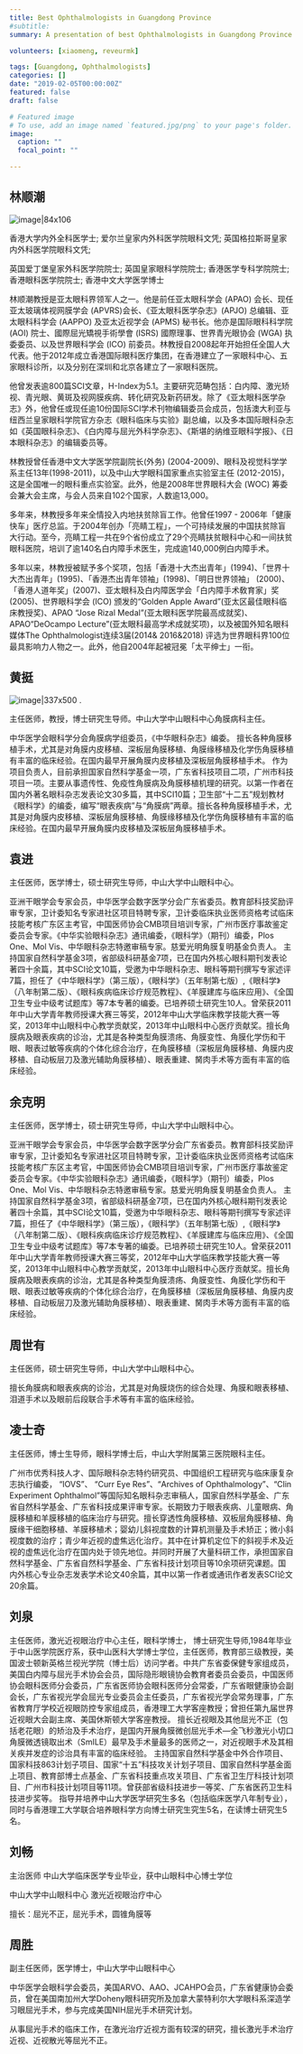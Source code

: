 ```yaml
---
title: Best Ophthalmologists in Guangdong Province
#subtitle: 
summary: A presentation of best Ophthalmologists in Guangdong Province

volunteers: [xiaomeng, reveurmk]

tags: [Guangdong, Ophthalmologists]
categories: []
date: "2019-02-05T00:00:00Z"
featured: false
draft: false

# Featured image
# To use, add an image named `featured.jpg/png` to your page's folder. 
image:
  caption: ""
  focal_point: ""

---
```



## 林顺潮

![image|84x106](/img/wiki/linshunchao.png) 

香港大学内外全科医学士; 爱尔兰皇家内外科医学院眼科文凭; 英国格拉斯哥皇家内外科医学院眼科文凭;

英国爱丁堡皇家外科医学院院士; 英国皇家眼科学院院士; 香港医学专科学院院士; 香港眼科医学院院士; 香港中文大学医学博士

林顺潮教授是亚太眼科界领军人之一。他是前任亚太眼科学会 (APAO) 会长、现任亚太玻璃体视网膜学会 (APVRS)会长、《亚太眼科医学杂志》(APJO) 总编辑、亚太眼科科学会 (AAPPO) 及亚太近视学会 (APMS) 秘书长。他亦是国际眼科科学院 (AOI) 院士、國際屈光矯視手術學會 (ISRS) 國際理事、世界青光眼协会 (WGA) 执委委员、以及世界眼科学会 (ICO) 前委员。林教授自2008起年开始担任全国人大代表。他于2012年成立香港国际眼科医疗集团，在香港建立了一家眼科中心、五家眼科诊所，以及分别在深圳和北京各建立了一家眼科医院。

他曾发表逾800篇SCI文章，H-Index为5.1。主要研究范畴包括：白内障、激光矫视、青光眼、黄斑及视网膜疾病、转化研究及新药研发。除了《亚太眼科医学杂志》外，他曾任或现任逾10份国际SCI学术刊物编辑委员会成员，包括澳大利亚与纽西兰皇家眼科学院官方杂志《眼科临床与实验》副总编，以及多本国际眼科杂志如《英国眼科杂志》、《白内障与屈光外科学杂志》、《斯堪的纳维亚眼科学报》、《日本眼科杂志》的编辑委员等。

林教授曾任香港中文大学医学院副院长(外务) (2004-2009)、眼科及视觉科学学系主任13年(1998-2011)，以及中山大学眼科国家重点实验室主任 (2012-2015)，这是全国唯一的眼科重点实验室。此外，他是2008年世界眼科大会 (WOC) 筹委会兼大会主席，与会人员来自102个国家，人数逾13,000。

多年来，林教授多年来全情投入内地扶贫除盲工作。他曾任1997 - 2006年「健康快车」医疗总监。于2004年创办「亮睛工程」，一个可持续发展的中国扶贫除盲大行动。至今，亮睛工程一共在9个省份成立了29个亮睛扶贫眼科中心和一间扶贫眼科医院，培训了逾140名白内障手术医生，完成逾140,000例白内障手术。

多年以来，林教授被赋予多个奖项，包括「香港十大杰出青年」(1994)、「世界十大杰出青年」(1995)、「香港杰出青年领袖」(1998)、「明日世界领袖」 (2000)、「香港人道年奖」(2007)、亚太眼科及白内障医学会「白内障手术敎育家」奖 (2005)、世界眼科学会 (ICO) 颁发的“Golden Apple Award”(亚太区最佳眼科临床教授奖)、APAO “Jose Rizal Medal”(亚太眼科医学院最高成就奖)、APAO“DeOcampo Lecture”(亚太眼科最高学术成就奖项)，以及被国外知名眼科媒体The Ophthalmologist连续3届(2014&amp; 2016&amp;2018) 评选为世界眼科界100位最具影响力人物之一。此外，他自2004年起被冠冕「太平绅士」一衔。


## 黄挺
![image|337x500](/img/wiki/huangting.jpeg) .

主任医师，教授，博士研究生导师。中山大学中山眼科中心角膜病科主任。

中华医学会眼科学分会角膜病学组委员，《中华眼科杂志》编委。 擅长各种角膜移植手术，尤其是对角膜内皮移植、深板层角膜移植、角膜缘移植及化学伤角膜移植有丰富的临床经验。在国内最早开展角膜内皮移植及深板层角膜移植手术。 作为项目负责人，目前承担国家自然科学基金一项，广东省科技项目二项，广州市科技项目一项。主要从事遗传性、免疫性角膜病及角膜移植机理的研究。以第一作者在国内外著名眼科杂志发表论文30多篇，其中SCI10篇；卫生部“十二五”规划教材《眼科学》的编委，编写“眼表疾病”与“角膜病”两章。擅长各种角膜移植手术，尤其是对角膜内皮移植、深板层角膜移植、角膜缘移植及化学伤角膜移植有丰富的临床经验。在国内最早开展角膜内皮移植及深板层角膜移植手术。

## 袁进

主任医师，医学博士，硕士研究生导师，中山大学中山眼科中心。

亚洲干眼学会专家会员，中华医学会数字医学分会广东省委员。教育部科技奖励评审专家，卫计委知名专家进社区项目特聘专家，卫计委临床执业医师资格考试临床技能考核广东区主考官，中国医师协会CMB项目培训专家，广州市医疗事故鉴定委员会专家。《中华实验眼科杂志》通讯编委，《眼科学》（期刊）编委，Plos One、Mol Vis、中华眼科杂志特邀审稿专家。慈爱光明角膜复明基金负责人。 主持国家自然科学基金3项，省部级科研基金7项，已在国内外核心眼科期刊发表论著四十余篇，其中SCI论文10篇，受邀为中华眼科杂志、眼科等期刊撰写专家述评7篇，担任了《中华眼科学》（第三版），《眼科学》（五年制第七版）,《眼科学》（八年制第二版）、《眼科疾病临床诊疗规范教程》、《羊膜建库与临床应用》、《全国卫生专业中级考试题库》等7本专著的编委。已培养硕士研究生10人。曾荣获2011年中山大学青年教师授课大赛三等奖，2012年中山大学临床教学技能大赛一等奖，2013年中山眼科中心教学贡献奖，2013年中山眼科中心医疗贡献奖。擅长角膜病及眼表疾病的诊治，尤其是各种类型角膜溃疡、角膜变性、角膜化学伤和干眼、眼表过敏等疾病的个体化综合治疗，在角膜移植（深板层角膜移植、角膜内皮移植、自动板层刀及激光辅助角膜移植）、眼表重建、胬肉手术等方面有丰富的临床经验。

## 余克明

主任医师，医学博士，硕士研究生导师，中山大学中山眼科中心。

亚洲干眼学会专家会员，中华医学会数字医学分会广东省委员。教育部科技奖励评审专家，卫计委知名专家进社区项目特聘专家，卫计委临床执业医师资格考试临床技能考核广东区主考官，中国医师协会CMB项目培训专家，广州市医疗事故鉴定委员会专家。《中华实验眼科杂志》通讯编委，《眼科学》（期刊）编委，Plos One、Mol Vis、中华眼科杂志特邀审稿专家。慈爱光明角膜复明基金负责人。 主持国家自然科学基金3项，省部级科研基金7项，已在国内外核心眼科期刊发表论著四十余篇，其中SCI论文10篇，受邀为中华眼科杂志、眼科等期刊撰写专家述评7篇，担任了《中华眼科学》（第三版），《眼科学》（五年制第七版）,《眼科学》（八年制第二版）、《眼科疾病临床诊疗规范教程》、《羊膜建库与临床应用》、《全国卫生专业中级考试题库》等7本专著的编委。已培养硕士研究生10人。曾荣获2011年中山大学青年教师授课大赛三等奖，2012年中山大学临床教学技能大赛一等奖，2013年中山眼科中心教学贡献奖，2013年中山眼科中心医疗贡献奖。擅长角膜病及眼表疾病的诊治，尤其是各种类型角膜溃疡、角膜变性、角膜化学伤和干眼、眼表过敏等疾病的个体化综合治疗，在角膜移植（深板层角膜移植、角膜内皮移植、自动板层刀及激光辅助角膜移植）、眼表重建、胬肉手术等方面有丰富的临床经验。


## 周世有

主任医师，硕士研究生导师，中山大学中山眼科中心。 

擅长角膜病和眼表疾病的诊治，尤其是对角膜烧伤的综合处理、角膜和眼表移植、泪道手术以及眼前后段联合手术等有丰富的临床经验。

## 凌士奇

主任医师，博士生导师，眼科学博士后，中山大学附属第三医院眼科主任。

广州市优秀科技人才、国际眼科杂志特约研究员、中国组织工程研究与临床康复杂志执行编委， “IOVS”、 “Curr Eye Res”、“Archives of Ophthalmology”、“Clin Experiment Ophthalmol”等国际知名眼科杂志审稿人，国家自然科学基金、广东省自然科学基金、广东省科技成果评审专家。长期致力于眼表疾病、儿童眼病、角膜移植和羊膜移植的临床治疗与研究。擅长穿透性角膜移植、双板层角膜移植、角膜缘干细胞移植、羊膜移植术；婴幼儿斜视度数的计算机测量及手术矫正；微小斜视度数的治疗；青少年近视的虚焦远化治疗。其中在计算机定位下的斜视手术及近视的虚焦远化治疗在国内处于领先地位。并同时开展了大量科研工作，承担国家自然科学基金、广东省自然科学基金、广东省科技计划项目等10余项研究课题。国内外核心专业杂志发表学术论文40余篇，其中以第一作者或通讯作者发表SCI论文20余篇。


## 刘泉

主任医师，激光近视眼治疗中心主任，眼科学博士， 博士研究生导师,1984年毕业于中山医学院医疗系，获中山医科大学博士学位，主任医师，教育部三级教授，美国波士顿新英格兰视光学院（博士后）访问学者。中共广东省委保健专家组成员，美国白内障与屈光手术协会会员，国际隐形眼镜协会教育者委员会委员，中国医师协会眼科医师分会委员，广东省医师协会眼科医师分会常委，广东省眼健康协会副会长，广东省视光学会屈光专业委员会主任委员，广东省视光学会常务理事，广东省教育厅学校近视眼防控专家组成员，香港理工大学客座教授；曾担任第九届世界近视眼大会副主席、美国休斯顿大学客座教授。
擅长近视眼及其他屈光不正（包括老花眼）的矫治及手术治疗，是国内开展角膜微创屈光手术—全飞秒激光小切口角膜微透镜取出术（SmILE）最早及手术量最多的医师之一，对近视眼手术及其相关疾并发症的诊治具有丰富的临床经验。
主持国家自然科学基金中外合作项目、国家科技863计划子项目、国家“十五”科技攻关计划子项目、国家自然科学基金面上项目、教育部博士点基金、广东省科技重点攻关项目、广东省卫生厅科技计划项目、广州市科技计划项目等11项。曾获部省级科技进步一等奖、广东省医药卫生科技进步奖等。
指导并培养中山大学医学研究生多名（包括临床医学八年制专业），同时与香港理工大学联合培养眼科学方向博士研究生究生5名，在读博士研究生5名。

## 刘畅

主治医师 中山大学临床医学专业毕业，获中山眼科中心博士学位

中山大学中山眼科中心 激光近视眼治疗中心

擅长：屈光不正，屈光手术，圆锥角膜等

## 周胜

副主任医师，医学博士，中山大学中山眼科中心

中华医学会眼科学会委员，美国ARVO、AAO、JCAHPO会员，广东省健康协会委员，曾在美国南加州大学Doheny眼科研究所及加拿大蒙特利尔大学眼科系深造学习眼屈光手术，参与完成美国NIH屈光手术研究计划。

从事屈光手术的临床工作，在激光治疗近视方面有较深的研究，擅长激光手术治疗近视、近视散光等屈光不正。

